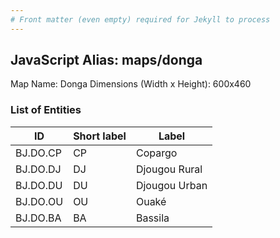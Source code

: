 ```yaml
---
# Front matter (even empty) required for Jekyll to process
---
```


## JavaScript Alias: maps/donga

Map Name: Donga
Dimensions (Width x Height): 600x460

### List of Entities

ID | Short label | Label
---|---|---|
BJ.DO.CP|CP|Copargo
BJ.DO.DJ|DJ|Djougou Rural
BJ.DO.DU|DU|Djougou Urban
BJ.DO.OU|OU|Ouaké
BJ.DO.BA|BA|Bassila
